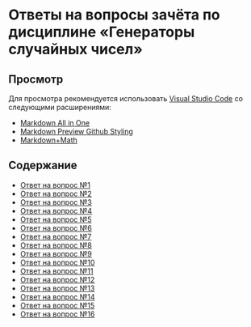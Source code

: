 # Ответы на вопросы зачёта по дисциплине «Генераторы случайных чисел»

## Просмотр

Для просмотра рекомендуется использовать
[Visual Studio Code](https://code.visualstudio.com/) со следующими расширениями:

- [Markdown All in One](https://marketplace.visualstudio.com/items?itemName=yzhang.markdown-all-in-one)
- [Markdown Preview Github Styling](https://marketplace.visualstudio.com/items?itemName=bierner.markdown-preview-github-styles)
- [Markdown+Math](https://marketplace.visualstudio.com/items?itemName=goessner.mdmath)

## Содержание

- [Ответ на вопрос №1](./question-1.md)
- [Ответ на вопрос №2](./question-2.md)
- [Ответ на вопрос №3](./question-3.md)
- [Ответ на вопрос №4](./question-4.md)
- [Ответ на вопрос №5](./question-5.md)
- [Ответ на вопрос №6](./question-6.md)
- [Ответ на вопрос №7](./question-7.md)
- [Ответ на вопрос №8](./question-8.md)
- [Ответ на вопрос №9](./question-9.md)
- [Ответ на вопрос №10](./question-10.md)
- [Ответ на вопрос №11](./question-11.md)
- [Ответ на вопрос №12](./question-12.md)
- [Ответ на вопрос №13](./question-13.md)
- [Ответ на вопрос №14](./question-14.md)
- [Ответ на вопрос №15](./question-15.md)
- [Ответ на вопрос №16](./question-16.md)
